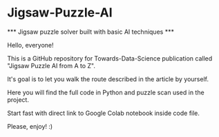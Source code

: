# Jigsaw-Puzzle-AI
*** Jigsaw puzzle solver built with basic AI techniques ***

Hello, everyone!

This is a GitHub repository for Towards-Data-Science publication called "Jigsaw Puzzle AI from A to Z".

It's goal is to let you walk the route described in the article by yourself.

Here you will find the full code in Python and puzzle scan used in the project.

Start fast with direct link to Google Colab notebook inside code file.

Please, enjoy! :)
